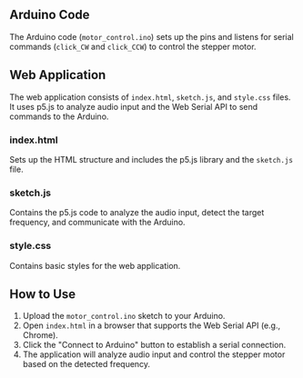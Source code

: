 
## Arduino Code

The Arduino code (`motor_control.ino`) sets up the pins and listens for serial commands (`click_CW` and `click_CCW`) to control the stepper motor.

## Web Application

The web application consists of `index.html`, `sketch.js`, and `style.css` files. It uses p5.js to analyze audio input and the Web Serial API to send commands to the Arduino.

### index.html

Sets up the HTML structure and includes the p5.js library and the `sketch.js` file.

### sketch.js

Contains the p5.js code to analyze the audio input, detect the target frequency, and communicate with the Arduino.

### style.css

Contains basic styles for the web application.

## How to Use

1. Upload the `motor_control.ino` sketch to your Arduino.
2. Open `index.html` in a browser that supports the Web Serial API (e.g., Chrome).
3. Click the "Connect to Arduino" button to establish a serial connection.
4. The application will analyze audio input and control the stepper motor based on the detected frequency.
